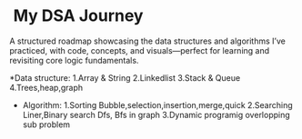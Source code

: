# ​ My DSA Journey

A structured roadmap showcasing the data structures and algorithms I’ve practiced, with code, concepts, and visuals—perfect for learning and revisiting core logic fundamentals.



 *Data structure:
1.Array & String
2.Linkedlist
3.Stack & Queue
4.Trees,heap,graph


* Algorithm:
1.Sorting
Bubble,selection,insertion,merge,quick
2.Searching
Liner,Binary search
Dfs, Bfs in graph
3.Dynamic programig
 overlopping sub problem
  


